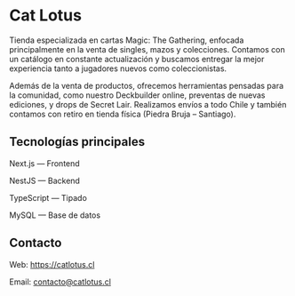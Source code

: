 # Cat Lotus 

Tienda especializada en cartas Magic: The Gathering, enfocada principalmente en la venta de singles, mazos y colecciones. Contamos con un catálogo en constante actualización y buscamos entregar la mejor experiencia tanto a jugadores nuevos como coleccionistas.

Además de la venta de productos, ofrecemos herramientas pensadas para la comunidad, como nuestro Deckbuilder online, preventas de nuevas ediciones, y drops de Secret Lair. Realizamos envíos a todo Chile y también contamos con retiro en tienda física (Piedra Bruja – Santiago).


## Tecnologías principales

Next.js — Frontend 

NestJS — Backend 

TypeScript — Tipado

MySQL — Base de datos


## Contacto

Web: https://catlotus.cl

Email: contacto@catlotus.cl
